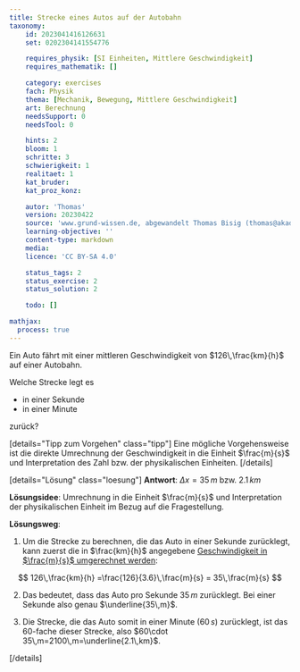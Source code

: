 ```yaml
---
title: Strecke eines Autos auf der Autobahn
taxonomy:
	id: 2023041416126631
	set: 0202304141554776

	requires_physik: [SI Einheiten, Mittlere Geschwindigkeit]
	requires_mathematik: []

	category: exercises
	fach: Physik
	thema: [Mechanik, Bewegung, Mittlere Geschwindigkeit]
	art: Berechnung
	needsSupport: 0
	needsTool: 0

	hints: 2
	bloom: 1
	schritte: 3
	schwierigkeit: 1
	realitaet: 1
	kat_bruder:
	kat_proz_konz: 

	autor: 'Thomas'
	version: 20230422
	source: 'www.grund-wissen.de, abgewandelt Thomas Bisig (thomas@akademix.ch)'
	learning-objective: ''
	content-type: markdown
	media:
	licence: 'CC BY-SA 4.0'

	status_tags: 2
	status_exercise: 2
	status_solution: 2

	todo: []

mathjax:
  process: true
---
```

Ein Auto fährt mit einer mittleren Geschwindigkeit von $126\,\frac{km}{h}$ auf einer Autobahn.

Welche Strecke legt es

- in einer Sekunde
- in einer Minute

zurück?

[details="Tipp zum Vorgehen" class="tipp"]
Eine mögliche Vorgehensweise ist die direkte Umrechnung der Geschwindigkeit in die Einheit $\frac{m}{s}$ und Interpretation des Zahl bzw. der physikalischen Einheiten.
[/details]

[details="Lösung" class="loesung"]
**Antwort**: $\Delta x=35\,m$ bzw. $2.1\,km$

**Lösungsidee**: Umrechnung in die Einheit $\frac{m}{s}$ und Interpretation der physikalischen Einheit im Bezug auf die Fragestellung.

**Lösungsweg**:
1. Um die Strecke zu berechnen, die das Auto in einer Sekunde zurücklegt, kann zuerst die in $\frac{km}{h}$ angegebene [Geschwindigkeit in $\frac{m}{s}$ umgerechnet werden](../):

$$
126\,\frac{km}{h} =\frac{126}{3.6}\,\frac{m}{s} = 35\,\frac{m}{s}
$$

2. Das bedeutet, dass das Auto pro Sekunde $35\,m$ zurücklegt. Bei einer Sekunde also genau $\underline{35\,m}$.

3. Die Strecke, die das Auto somit in einer Minute ($60\,s$) zurücklegt, ist das $60$-fache dieser Strecke, also $60\cdot 35\,m=2100\,m=\underline{2.1\,km}$.

[/details]